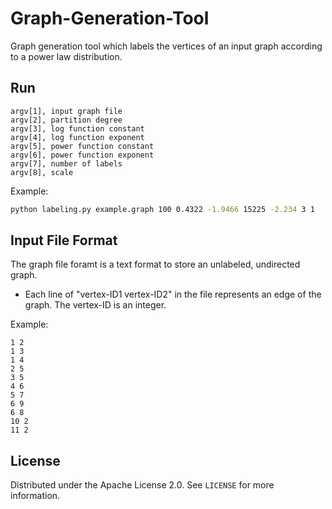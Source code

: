 # Graph-Generation-Tool
Graph generation tool which labels the vertices of an input graph according to a power law distribution.

## Run
```
argv[1], input graph file
argv[2], partition degree
argv[3], log function constant
argv[4], log function exponent
argv[5], power function constant
argv[6], power function exponent
argv[7], number of labels
argv[8], scale
```

Example:

```sh
python labeling.py example.graph 100 0.4322 -1.9466 15225 -2.234 3 1 
```

## Input File Format
The graph file foramt is a text format to store an unlabeled, undirected graph.

- Each line of "vertex-ID1 vertex-ID2" in the file represents an edge of the graph. The vertex-ID is an integer.

Example:
```
1 2
1 3 
1 4
2 5
3 5
4 6
5 7
6 9
6 8
10 2
11 2
```

## License

Distributed under the Apache License 2.0. See ``LICENSE`` for more information.
